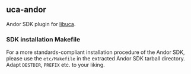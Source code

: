 ## uca-andor

Andor SDK plugin for [libuca](https://github.com/ufo-kit/libuca).

### SDK installation Makefile

For a more standards-compliant installation procedure of the Andor SDK, please
use the `etc/Makefile` in the extracted Andor SDK tarball directory. Adapt
`DESTDIR`, `PREFIX` etc. to your liking.
